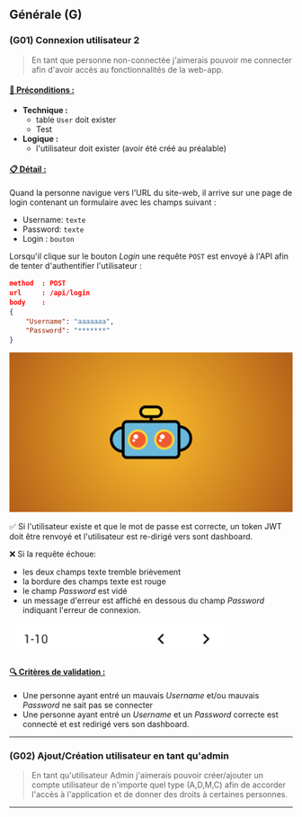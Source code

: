 ## Générale (G)

<!--us-->
<!--title-->
### (G01) Connexion utilisateur 2
<!--/title-->
<!--description-->
> En tant que personne non-connectée j'aimerais pouvoir me connecter afin d'avoir accès au fonctionnalités de la web-app. 

#### <u>📌 Préconditions :</u>
- **Technique :**
  <!--checklist: "📌 Préconditions technique"-->
  - table `User` doit exister
  - Test
  <!--/checklist-->
- **Logique :**
  - l'utilisateur doit exister (avoir été créé au préalable)

#### <u>📋 Détail :</u>
Quand la personne navigue vers l'URL du site-web, il arrive sur une page de login contenant un formulaire avec les champs suivant :

- Username: `texte` 
- Password: `texte` 
- Login : `bouton`

Lorsqu'il clique sur le bouton *Login* une requête `POST` est envoyé à l'API afin de tenter d'authentifier l'utilisateur :

```json
method  : POST
url     : /api/login
body    :
{
    "Username": "aaaaaaa",
    "Password": "*******"
}
```

<!--img-->
![my 2](img/test.png)
<!--/img-->

✅ Si l'utilisateur existe et que le mot de passe est correcte, un token JWT doit être renvoyé et l'utilisateur est re-dirigé vers sont dashboard. 

❌ Si la requête échoue: 

- les deux champs texte tremble brièvement
- la bordure des champs texte est rouge
- le champ *Password* est vidé
- un message d'erreur est affiché en dessous du champ *Password* indiquant l'erreur de connexion.

<!--img-->
![my image](img/Table_nav.png)
<!--/img-->

#### <u>🔍 Critères de validation :</u>
  <!--checklist: "🔍 Critères de validation"-->
  - Une personne ayant entré un mauvais *Username* et/ou mauvais *Password* ne sait pas se connecter
  - Une personne ayant entré un *Username* et un *Password* correcte est connecté et est redirigé vers son dashboard. 
  <!--/checklist-->

<!--/description-->
<!--/us-->

---

<!--us-->
<!--title-->
### (G02) Ajout/Création utilisateur en tant qu'admin
<!--/title-->
<!--description-->
> En tant qu'utilisateur Admin j'aimerais pouvoir créer/ajouter un compte utilisateur de n'importe quel type (A,D,M,C) afin de accorder l'accès à l'application et de donner des droits à certaines personnes.
<!--/description-->
<!--/us-->

---